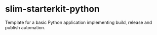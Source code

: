 # slim-starterkit-python
Template for a basic Python application implementing build, release and publish automation.
